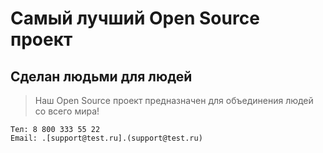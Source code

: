 # Самый лучший Open Source проект

## Сделан людьми для людей

> Наш Open Source проект предназначен для объединения людей со всего мира!

    Тел: 8 800 333 55 22
    Email: .[support@test.ru].(support@test.ru)
